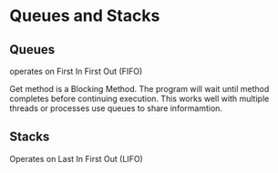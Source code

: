 # Queues and Stacks

## Queues

operates on First In First Out (FIFO)

Get method is a Blocking Method. The program will wait until method completes before continuing execution. This works well with multiple threads or processes use queues to share informamtion.

## Stacks

Operates on Last In First Out (LIFO)